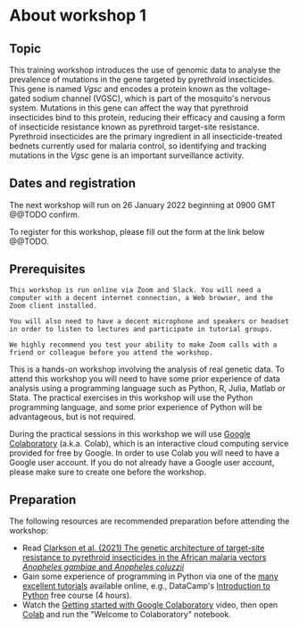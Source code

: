 # About workshop 1

## Topic

This training workshop introduces the use of genomic data to analyse the prevalence of mutations in the gene targeted by pyrethroid insecticides. This gene is named *Vgsc* and encodes a protein known as the voltage-gated sodium channel (VGSC), which is part of the mosquito's nervous system. Mutations in this gene can affect the way that pyrethroid insecticides bind to this protein, reducing their efficacy and causing a form of insecticide resistance known as pyrethroid target-site resistance. Pyrethroid insecticides are the primary ingredient in all insecticide-treated bednets currently used for malaria control, so identifying and tracking mutations in the *Vgsc* gene is an important surveillance activity.

## Dates and registration

The next workshop will run on 26 January 2022 beginning at 0900 GMT @@TODO confirm. 

To register for this workshop, please fill out the form at the link below @@TODO.

## Prerequisites

```{note}
This workshop is run online via Zoom and Slack. You will need a computer with a decent internet connection, a Web browser, and the Zoom client installed. 

You will also need to have a decent microphone and speakers or headset in order to listen to lectures and participate in tutorial groups. 

We highly recommend you test your ability to make Zoom calls with a friend or colleague before you attend the workshop.
```

This is a hands-on workshop involving the analysis of real genetic data. To attend this workshop you will need to have some prior experience of data analysis using a programming language such as Python, R, Julia, Matlab or Stata. The practical exercises in this workshop will use the Python programming language, and some prior experience of Python will be advantageous, but is not required.

During the practical sessions in this workshop we will use [Google Colaboratory](https://colab.research.google.com/) (a.k.a. Colab), which is an interactive cloud computing service provided for free by Google. In order to use Colab you will need to have a Google user account. If you do not already have a Google user account, please make sure to create one before the workshop.

## Preparation

The following resources are recommended preparation before attending the workshop:

* Read [Clarkson et al. (2021) The genetic architecture of target-site resistance to pyrethroid insecticides in the African malaria vectors *Anopheles gambiae* and *Anopheles coluzzii*](https://doi.org/10.1111/mec.15845)
* Gain some experience of programming in Python via one of the [many excellent tutorials](https://wiki.python.org/moin/BeginnersGuide/NonProgrammers) available online, e.g., DataCamp's [Introduction to Python](https://www.datacamp.com/courses/intro-to-python-for-data-science?utm_source=learnpython_com&utm_campaign=learnpython_tutorials) free course (4 hours). 
* Watch the [Getting started with Google Colaboratory](https://youtu.be/inN8seMm7UI) video, then open [Colab](https://colab.research.google.com/) and run the "Welcome to Colaboratory" notebook.
